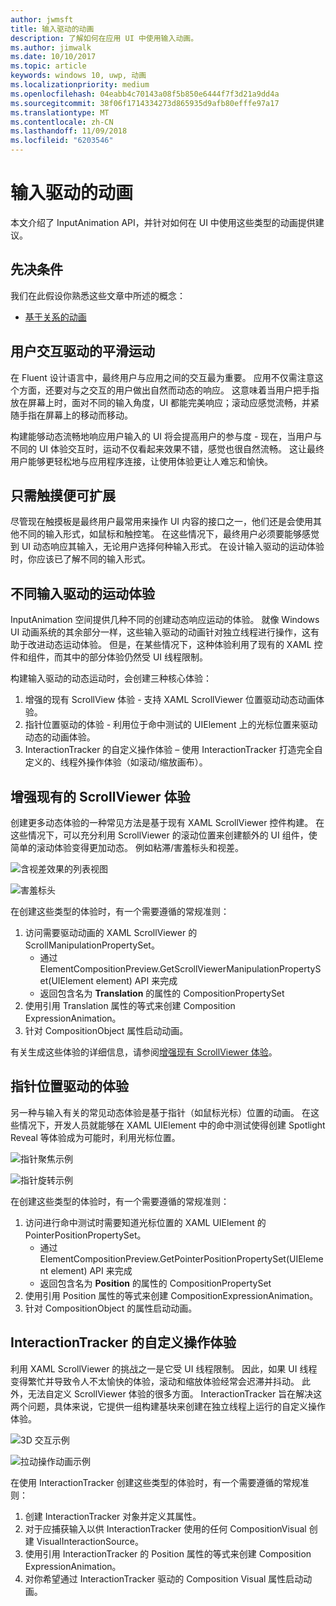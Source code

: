 ```yaml
---
author: jwmsft
title: 输入驱动的动画
description: 了解如何在应用 UI 中使用输入动画。
ms.author: jimwalk
ms.date: 10/10/2017
ms.topic: article
keywords: windows 10, uwp, 动画
ms.localizationpriority: medium
ms.openlocfilehash: 04eabb4c70143a08f5b850e6444f7f3d21a9dd4a
ms.sourcegitcommit: 38f06f1714334273d865935d9afb80efffe97a17
ms.translationtype: MT
ms.contentlocale: zh-CN
ms.lasthandoff: 11/09/2018
ms.locfileid: "6203546"
---
```

# <a name="input-driven-animations"></a>输入驱动的动画

本文介绍了 InputAnimation API，并针对如何在 UI 中使用这些类型的动画提供建议。

## <a name="prerequisites"></a>先决条件

我们在此假设你熟悉这些文章中所述的概念：

- [基于关系的动画](relation-animations.md)

## <a name="smooth-motion-driven-from-user-interactions"></a>用户交互驱动的平滑运动

在 Fluent 设计语言中，最终用户与应用之间的交互最为重要。 应用不仅需注意这个方面，还要对与之交互的用户做出自然而动态的响应。 这意味着当用户把手指放在屏幕上时，面对不同的输入角度，UI 都能完美响应；滚动应感觉流畅，并紧随手指在屏幕上的移动而移动。

构建能够动态流畅地响应用户输入的 UI 将会提高用户的参与度 - 现在，当用户与不同的 UI 体验交互时，运动不仅看起来效果不错，感觉也很自然流畅。 这让最终用户能够更轻松地与应用程序连接，让使用体验更让人难忘和愉快。

## <a name="expanding-past-just-touch"></a>只需触摸便可扩展

尽管现在触摸板是最终用户最常用来操作 UI 内容的接口之一，他们还是会使用其他不同的输入形式，如鼠标和触控笔。 在这些情况下，最终用户必须要能够感觉到 UI 动态响应其输入，无论用户选择何种输入形式。 在设计输入驱动的运动体验时，你应该已了解不同的输入形式。

## <a name="different-input-driven-motion-experiences"></a>不同输入驱动的运动体验

InputAnimation 空间提供几种不同的创建动态响应运动的体验。 就像 Windows UI 动画系统的其余部分一样，这些输入驱动的动画针对独立线程进行操作，这有助于改进动态运动体验。 但是，在某些情况下，这种体验利用了现有的 XAML 控件和组件，而其中的部分体验仍然受 UI 线程限制。

构建输入驱动的动态运动时，会创建三种核心体验：

1. 增强的现有 ScrollView 体验 - 支持 XAML ScrollViewer 位置驱动动态动画体验。
1. 指针位置驱动的体验 - 利用位于命中测试的 UIElement 上的光标位置来驱动动态的动画体验。
1. InteractionTracker 的自定义操作体验 – 使用 InteractionTracker 打造完全自定义的、线程外操作体验（如滚动/缩放画布）。

## <a name="enhancing-existing-scrollviewer-experiences"></a>增强现有的 ScrollViewer 体验

创建更多动态体验的一种常见方法是基于现有 XAML ScrollViewer 控件构建。 在这些情况下，可以充分利用 ScrollViewer 的滚动位置来创建额外的 UI 组件，使简单的滚动体验变得更加动态。 例如粘滞/害羞标头和视差。

![含视差效果的列表视图](images/animation/parallax.gif)

![害羞标头](images/animation/shy-header.gif)

在创建这些类型的体验时，有一个需要遵循的常规准则：

1. 访问需要驱动动画的 XAML ScrollViewer 的 ScrollManipulationPropertySet。
    - 通过 ElementCompositionPreview.GetScrollViewerManipulationPropertySet(UIElement element) API 来完成
    - 返回包含名为 **Translation** 的属性的 CompositionPropertySet
1. 使用引用 Translation 属性的等式来创建 Composition ExpressionAnimation。
1. 针对 CompositionObject 属性启动动画。

有关生成这些体验的详细信息，请参阅[增强现有 ScrollViewer 体验](scroll-input-animations.md)。

## <a name="pointer-position-driven-experiences"></a>指针位置驱动的体验

另一种与输入有关的常见动态体验是基于指针（如鼠标光标）位置的动画。 在这些情况下，开发人员就能够在 XAML UIElement 中的命中测试使得创建 Spotlight Reveal 等体验成为可能时，利用光标位置。

![指针聚焦示例](images/animation/spotlight-reveal.gif)

![指针旋转示例](images/animation/pointer-rotate.gif)

在创建这些类型的体验时，有一个需要遵循的常规准则：

1. 访问进行命中测试时需要知道光标位置的 XAML UIElement 的 PointerPositionPropertySet。
    - 通过 ElementCompositionPreview.GetPointerPositionPropertySet(UIElement element) API 来完成
    - 返回包含名为 **Position** 的属性的 CompositionPropertySet
1. 使用引用 Position 属性的等式来创建 CompositionExpressionAnimation。
1. 针对 CompositionObject 的属性启动动画。

## <a name="custom-manipulation-experiences-with-interactiontracker"></a>InteractionTracker 的自定义操作体验

利用 XAML ScrollViewer 的挑战之一是它受 UI 线程限制。 因此，如果 UI 线程变得繁忙并导致令人不太愉快的体验，滚动和缩放体验经常会迟滞并抖动。 此外，无法自定义 ScrollViewer 体验的很多方面。 InteractionTracker 旨在解决这两个问题，具体来说，它提供一组构建基块来创建在独立线程上运行的自定义操作体验。

![3D 交互示例](images/animation/interactions-3d.gif)

![拉动操作动画示例](images/animation/pull-to-animate.gif)

在使用 InteractionTracker 创建这些类型的体验时，有一个需要遵循的常规准则：

1. 创建 InteractionTracker 对象并定义其属性。
1. 对于应捕获输入以供 InteractionTracker 使用的任何 CompositionVisual 创建 VisualInteractionSource。
1. 使用引用 InteractionTracker 的 Position 属性的等式来创建 Composition ExpressionAnimation。
1. 对你希望通过 InteractionTracker 驱动的 Composition Visual 属性启动动画。
